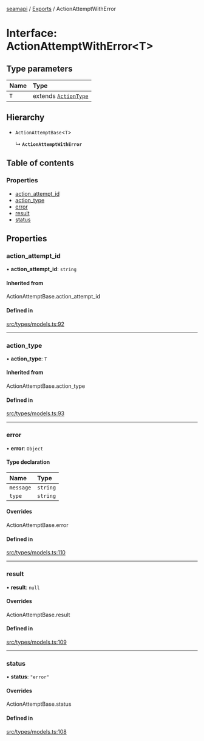 [seamapi](../README.md) / [Exports](../modules.md) / ActionAttemptWithError

# Interface: ActionAttemptWithError<T\>

## Type parameters

| Name | Type |
| :------ | :------ |
| `T` | extends [`ActionType`](../modules.md#actiontype) |

## Hierarchy

- `ActionAttemptBase`<`T`\>

  ↳ **`ActionAttemptWithError`**

## Table of contents

### Properties

- [action\_attempt\_id](ActionAttemptWithError.md#action_attempt_id)
- [action\_type](ActionAttemptWithError.md#action_type)
- [error](ActionAttemptWithError.md#error)
- [result](ActionAttemptWithError.md#result)
- [status](ActionAttemptWithError.md#status)

## Properties

### action\_attempt\_id

• **action\_attempt\_id**: `string`

#### Inherited from

ActionAttemptBase.action\_attempt\_id

#### Defined in

[src/types/models.ts:92](https://github.com/seamapi/javascript/blob/main/src/types/models.ts#L92)

___

### action\_type

• **action\_type**: `T`

#### Inherited from

ActionAttemptBase.action\_type

#### Defined in

[src/types/models.ts:93](https://github.com/seamapi/javascript/blob/main/src/types/models.ts#L93)

___

### error

• **error**: `Object`

#### Type declaration

| Name | Type |
| :------ | :------ |
| `message` | `string` |
| `type` | `string` |

#### Overrides

ActionAttemptBase.error

#### Defined in

[src/types/models.ts:110](https://github.com/seamapi/javascript/blob/main/src/types/models.ts#L110)

___

### result

• **result**: ``null``

#### Overrides

ActionAttemptBase.result

#### Defined in

[src/types/models.ts:109](https://github.com/seamapi/javascript/blob/main/src/types/models.ts#L109)

___

### status

• **status**: ``"error"``

#### Overrides

ActionAttemptBase.status

#### Defined in

[src/types/models.ts:108](https://github.com/seamapi/javascript/blob/main/src/types/models.ts#L108)
